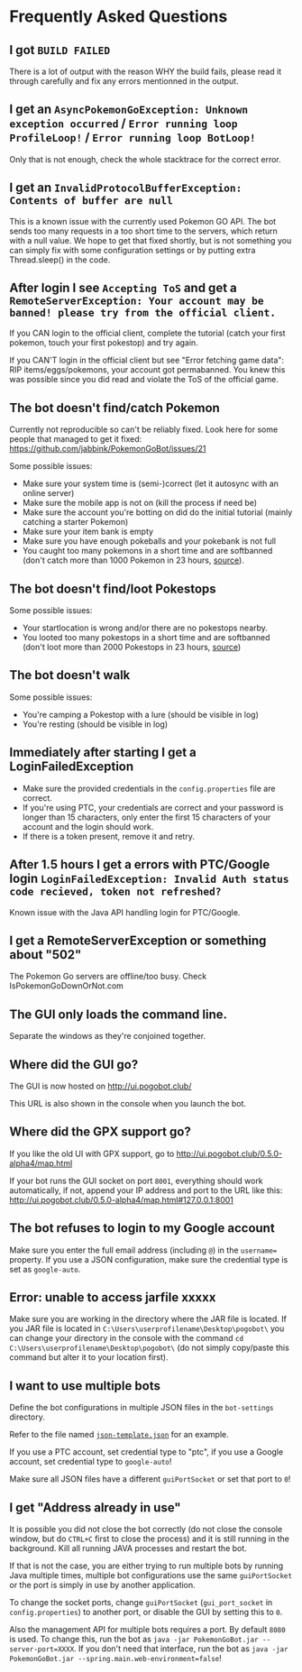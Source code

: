 # Frequently Asked Questions

## I got `BUILD FAILED`

There is a lot of output with the reason WHY the build fails, please read it through carefully and fix any errors mentionned in the output.

## I get an `AsyncPokemonGoException: Unknown exception occurred` / `Error running loop ProfileLoop!` / `Error running loop BotLoop!`

Only that is not enough, check the whole stacktrace for the correct error.

## I get an `InvalidProtocolBufferException: Contents of buffer are null`

This is a known issue with the currently used Pokemon GO API. The bot sends too many requests in a too short time to the servers, which return with a null value. We hope to get that fixed shortly, but is not something you can simply fix with some configuration settings or by putting extra Thread.sleep() in the code.

## After login I see `Accepting ToS` and get a `RemoteServerException: Your account may be banned! please try from the official client.`

If you CAN login to the official client, complete the tutorial (catch your first pokemon, touch your first pokestop) and try again.

If you CAN'T login in the official client but see "Error fetching game data": RIP items/eggs/pokemons, your account got permabanned. You knew this was possible since you did read and violate the ToS of the official game.

## The bot doesn't find/catch Pokemon

Currently not reproducible so can't be reliably fixed. Look here for some people that managed to get it fixed: https://github.com/jabbink/PokemonGoBot/issues/21

Some possible issues:

 * Make sure your system time is (semi-)correct (let it autosync with an online server)
 * Make sure the mobile app is not on (kill the process if need be)
 * Make sure the account you're botting on did do the initial tutorial (mainly catching a starter Pokemon)
 * Make sure your item bank is empty
 * Make sure you have enough pokeballs and your pokebank is not full
 * You caught too many pokemons in a short time and are softbanned (don't catch more than 1000 Pokemon in 23 hours, [source](https://www.reddit.com/r/pokemongodev/comments/4xkqmq/new_ban_types_and_their_causes/)).

## The bot doesn't find/loot Pokestops

Some possible issues:

 * Your startlocation is wrong and/or there are no pokestops nearby.
 * You looted too many pokestops in a short time and are softbanned (don't loot more than 2000 Pokestops in 23 hours, [source](https://www.reddit.com/r/pokemongodev/comments/4xkqmq/new_ban_types_and_their_causes/))

## The bot doesn't walk

Some possible issues:

 * You're camping a Pokestop with a lure (should be visible in log)
 * You're resting (should be visible in log)

## Immediately after starting I get a LoginFailedException

- Make sure the provided credentials in the `config.properties` file are correct.
- If you're using PTC, your credentials are correct and your password is longer than 15 characters, only enter the first 15 characters of your account and the login should work.
- If there is a token present, remove it and retry.

## After 1.5 hours I get a errors with PTC/Google login `LoginFailedException: Invalid Auth status code recieved, token not refreshed?`

Known issue with the Java API handling login for PTC/Google.

## I get a RemoteServerException or something about "502"

The Pokemon Go servers are offline/too busy. Check IsPokemonGoDownOrNot.com

## The GUI only loads the command line.

Separate the windows as they're conjoined together.

## Where did the GUI go?

The GUI is now hosted on http://ui.pogobot.club/

This URL is also shown in the console when you launch the bot.

## Where did the GPX support go?

If you like the old UI with GPX support, go to http://ui.pogobot.club/0.5.0-alpha4/map.html

If your bot runs the GUI socket on port `8001`, everything should work automatically, if not, append your IP address and port to the URL like this: http://ui.pogobot.club/0.5.0-alpha4/map.html#127.0.0.1:8001

## The bot refuses to login to my Google account

Make sure you enter the full email address (including `@`) in the `username=` property. If you use a JSON configuration, make sure the credential type is set as `google-auto`.

## Error: unable to access jarfile xxxxx

Make sure you are working in the directory where the JAR file is located. If you JAR file is located in `C:\Users\userprofilename\Desktop\pogobot\` you can change your directory in the console with the command `cd C:\Users\userprofilename\Desktop\pogobot\` (do not simply copy/paste this command but alter it to your location first).

## I want to use multiple bots

Define the bot configurations in multiple JSON files in the `bot-settings` directory.

Refer to the file named [`json-template.json`](./json-template.json) for an example.

If you use a PTC account, set credential type to "ptc", if you use a Google account, set credential type to `google-auto`!

Make sure all JSON files have a different `guiPortSocket` or set that port to `0`!

## I get "Address already in use"

It is possible you did not close the bot correctly (do not close the console window, but do `CTRL+C` first to close the process) and it is still running in the background. Kill all running JAVA processes and restart the bot.

If that is not the case, you are either trying to run multiple bots by running Java multiple times, multiple bot configurations use the same `guiPortSocket` or the port is simply in use by another application.

To change the socket ports, change `guiPortSocket` (`gui_port_socket` in `config.properties`) to another port, or disable the GUI by setting this to `0`.

Also the management API for multiple bots requires a port. By default `8080` is used. To change this, run the bot as `java -jar PokemonGoBot.jar --server-port=XXXX`. If you don't need that interface, run the bot as `java -jar PokemonGoBot.jar --spring.main.web-environment=false`!
